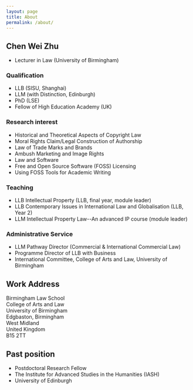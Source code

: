 ```yaml
---
layout: page
title: About
permalink: /about/
---
```



## Chen Wei Zhu
- Lecturer in Law  (University of Birmingham)

### Qualification
- LLB (SISU, Shanghai) 
- LLM (with Distinction, Edinburgh)  	
- PhD (LSE)  	
- Fellow of High Education Academy  (UK)	

### Research interest
- Historical and Theoretical Aspects of Copyright Law
- Moral Rights Claim/Legal Construction of Authorship
- Law of Trade Marks and Brands
- Ambush Marketing and Image Rights 
- Law and Software
- Free and Open Source Software (FOSS) Licensing
- Using FOSS Tools for Academic Writing

### Teaching 
- LLB Intellectual Property  (LLB, final year, module leader)
- LLB Contemporary Issues in International Law and Globalisation (LLB, Year 2)
- LLM Intellectual Property Law--An advanced IP course (module leader)

### Administrative Service
- LLM Pathway Director (Commercial & International Commercial Law) 
- Programme Director of LLB with Business 
- International Committee, College of Arts and Law, University of Birmingham 

## Work Address
Birmingham Law School <br/>College of Arts and Law <br/>University of Birmingham <br/>Edgbaston, Birmingham <br/>West Midland <br/>United Kingdom <br/>B15 2TT

## Past position
- Postdoctoral Research Fellow 
- The Institute for Advanced Studies in the Humanities (IASH)
- University of Edinburgh

